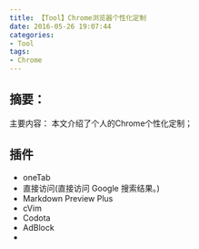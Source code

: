 ```yaml
---
title: 【Tool】Chrome浏览器个性化定制
date: 2016-05-26 19:07:44
categories:
- Tool
tags:
- Chrome
---
```


## 摘要：
主要内容：
本文介绍了个人的Chrome个性化定制；

<!--more-->

## 插件
- oneTab
- 直接访问(直接访问 Google 搜索结果。)
- Markdown Preview Plus
- cVim
- Codota
- AdBlock
-
